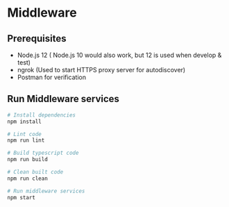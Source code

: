 # Middleware

## Prerequisites

- Node.js 12 ( Node.js 10 would also work, but 12 is used when develop & test)
- ngrok (Used to start HTTPS proxy server for autodiscover)
- Postman for verification


## Run Middleware services

```bash
# Install dependencies
npm install

# Lint code
npm run lint

# Build typescript code
npm run build

# Clean built code
npm run clean

# Run middleware services
npm start
```
